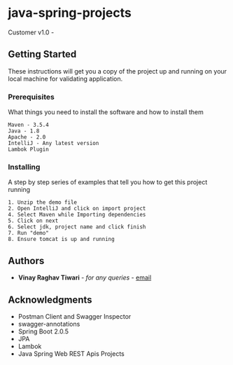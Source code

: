 # java-spring-projects

Customer v1.0 - 


## Getting Started

These instructions will get you a copy of the project up and running on your local machine for validating application. 

### Prerequisites

What things you need to install the software and how to install them

```
Maven - 3.5.4
Java - 1.8
Apache - 2.0
IntelliJ - Any latest version
Lambok Plugin
```

### Installing

A step by step series of examples that tell you how to get this project running


```
1. Unzip the demo file
2. Open IntelliJ and click on import project
4. Select Maven while Importing dependencies 
5. Click on next 
6. Select jdk, project name and click finish
7. Run "demo"
8. Ensure tomcat is up and running
```


## Authors

* **Vinay Raghav  Tiwari** - *for any queries* - [email](mailto:vinns.raghav@gmail.com?Subject=Questions)


## Acknowledgments

* Postman Client and Swagger Inspector
* swagger-annotations
* Spring Boot 2.0.5
* JPA
* Lambok
* Java Spring Web REST Apis Projects
